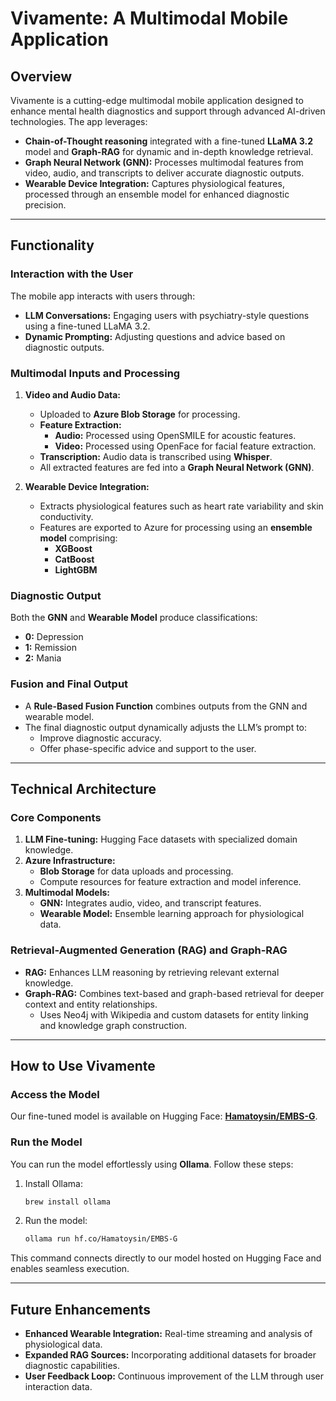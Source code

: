 # Vivamente: A Multimodal Mobile Application

## Overview
Vivamente is a cutting-edge multimodal mobile application designed to enhance mental health diagnostics and support through advanced AI-driven technologies. The app leverages:

- **Chain-of-Thought reasoning** integrated with a fine-tuned **LLaMA 3.2** model and **Graph-RAG** for dynamic and in-depth knowledge retrieval.
- **Graph Neural Network (GNN):** Processes multimodal features from video, audio, and transcripts to deliver accurate diagnostic outputs.
- **Wearable Device Integration:** Captures physiological features, processed through an ensemble model for enhanced diagnostic precision.


---

## Functionality
### Interaction with the User
The mobile app interacts with users through:
- **LLM Conversations:** Engaging users with psychiatry-style questions using a fine-tuned LLaMA 3.2.
- **Dynamic Prompting:** Adjusting questions and advice based on diagnostic outputs.

### Multimodal Inputs and Processing
1. **Video and Audio Data:**
   - Uploaded to **Azure Blob Storage** for processing.
   - **Feature Extraction:**
     - **Audio:** Processed using OpenSMILE for acoustic features.
     - **Video:** Processed using OpenFace for facial feature extraction.
   - **Transcription:** Audio data is transcribed using **Whisper**.
   - All extracted features are fed into a **Graph Neural Network (GNN)**.

2. **Wearable Device Integration:**
   - Extracts physiological features such as heart rate variability and skin conductivity.
   - Features are exported to Azure for processing using an **ensemble model** comprising:
     - **XGBoost**
     - **CatBoost**
     - **LightGBM**

### Diagnostic Output
Both the **GNN** and **Wearable Model** produce classifications:
- **0:** Depression
- **1:** Remission
- **2:** Mania

### Fusion and Final Output
- A **Rule-Based Fusion Function** combines outputs from the GNN and wearable model.
- The final diagnostic output dynamically adjusts the LLM’s prompt to:
  - Improve diagnostic accuracy.
  - Offer phase-specific advice and support to the user.

---

## Technical Architecture
### Core Components
1. **LLM Fine-tuning:** Hugging Face datasets with specialized domain knowledge.
2. **Azure Infrastructure:**
   - **Blob Storage** for data uploads and processing.
   - Compute resources for feature extraction and model inference.
3. **Multimodal Models:**
   - **GNN:** Integrates audio, video, and transcript features.
   - **Wearable Model:** Ensemble learning approach for physiological data.

### Retrieval-Augmented Generation (RAG) and Graph-RAG
- **RAG:** Enhances LLM reasoning by retrieving relevant external knowledge.
- **Graph-RAG:** Combines text-based and graph-based retrieval for deeper context and entity relationships.
  - Uses Neo4j with Wikipedia and custom datasets for entity linking and knowledge graph construction.

---

## How to Use Vivamente
### Access the Model
Our fine-tuned model is available on Hugging Face: **[Hamatoysin/EMBS-G](https://huggingface.co/Hamatoysin/EMBS-G)**.

### Run the Model
You can run the model effortlessly using **Ollama**. Follow these steps:

1. Install Ollama:
   ```bash
   brew install ollama
   ```

2. Run the model:
   ```bash
   ollama run hf.co/Hamatoysin/EMBS-G
   ```

This command connects directly to our model hosted on Hugging Face and enables seamless execution.

---

## Future Enhancements
- **Enhanced Wearable Integration:** Real-time streaming and analysis of physiological data.
- **Expanded RAG Sources:** Incorporating additional datasets for broader diagnostic capabilities.
- **User Feedback Loop:** Continuous improvement of the LLM through user interaction data.
